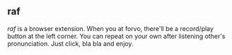 ## raf
*raf* is a browser extension. When you at forvo, there'll be a record/play button at the left corner. You can repeat on your own after listening other's pronunciation. Just click, bla bla and enjoy.
